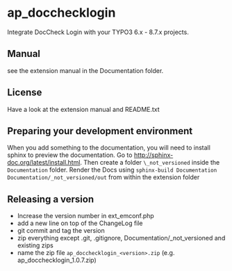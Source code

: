 ap_docchecklogin
================

Integrate DocCheck Login with your TYPO3 6.x - 8.7.x projects.


## Manual
see the extension manual in the Documentation folder.

## License
Have a look at the extension manual and README.txt

## Preparing your development environment
When you add something to the documentation, you will need to install sphinx to preview the documentation. Go to http://sphinx-doc.org/latest/install.html. 
Then create a folder `\_not_versioned` inside the `Documentation` folder. Render the Docs using `sphinx-build Documentation Documentation/_not_versioned/out` from within the extension folder

## Releasing a version
* Increase the version number in ext_emconf.php
* add a new line on top of the ChangeLog file
* git commit and tag the version
* zip everything except .git, .gitignore, Documentation/\_not_versioned and existing zips
* name the zip file `ap_docchecklogin_<version>.zip`
    (e.g. ap_docchecklogin_1.0.7.zip)
